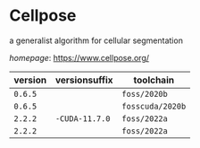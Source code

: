 # Cellpose

a generalist algorithm for cellular segmentation

*homepage*: <https://www.cellpose.org/>

version | versionsuffix | toolchain
--------|---------------|----------
``0.6.5`` |  | ``foss/2020b``
``0.6.5`` |  | ``fosscuda/2020b``
``2.2.2`` | ``-CUDA-11.7.0`` | ``foss/2022a``
``2.2.2`` |  | ``foss/2022a``
